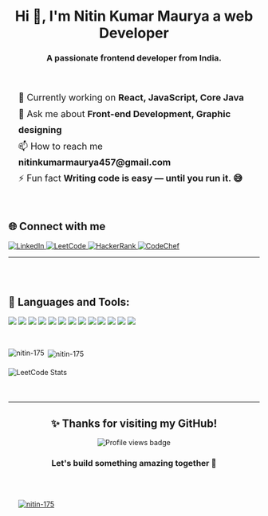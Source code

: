 <h1 align="center">Hi 👋, I'm Nitin Kumar Maurya a web Developer</h1>
<h3 align="center">A passionate frontend developer from India.</h3>



<div style="display: flex; justify-content: space-between; align-items: center; padding: 20px; gap: 40px; flex-wrap: nowrap;">

  <!-- Left Side: Developer Info -->
  <div style="flex: 1;">
    <ul style="list-style: none; padding: 0; font-size: 18px; line-height: 1.8;">
      <li>🔭 Currently working on <strong>React, JavaScript, Core Java</strong></li>
      <li>💬 Ask me about <strong>Front-end Development, Graphic designing</strong></li>
      <li>📫 How to reach me <strong>nitinkumarmaurya457@gmail.com</strong></li>
      <li>⚡ Fun fact <strong>Writing code is easy — until you run it. 😅</strong></li>
    </ul>
  </div>


</div>


## 🌐 Connect with me

<p align="left">
  <a href="https://linkedin.com/in/nitin-kumar-maurya" target="_blank">
    <img src="https://img.shields.io/badge/LinkedIn-%230077B5.svg?style=for-the-badge&logo=linkedin&logoColor=white" alt="LinkedIn"/>
  </a>
  <a href="https://www.leetcode.com/nitinkumarmaurya457" target="_blank">
    <img src="https://img.shields.io/badge/LeetCode-000000?style=for-the-badge&logo=leetcode&logoColor=white" alt="LeetCode"/>
  </a>
  <a href="https://www.hackerrank.com/nitinmaurya16788" target="_blank">
    <img src="https://img.shields.io/badge/HackerRank-2EC866?style=for-the-badge&logo=hackerrank&logoColor=white" alt="HackerRank"/>
  </a>
  <a href="https://www.codechef.com/users/nitin_53" target="_blank">
    <img src="https://img.shields.io/badge/CodeChef-5B4638?style=for-the-badge&logo=codechef&logoColor=white" alt="CodeChef"/>
  </a>
</p>







<hr>

<br><br>


## 🚀 Languages and Tools:

<p align="left">
  <!-- Priority Stack -->
  <img src="https://img.shields.io/badge/React-20232A?style=for-the-badge&logo=react&logoColor=61DAFB"/>
  <img src="https://img.shields.io/badge/TypeScript-3178C6?style=for-the-badge&logo=typescript&logoColor=white"/>
  <img src="https://img.shields.io/badge/Java-007396?style=for-the-badge&logo=java&logoColor=white"/>
  <img src="https://img.shields.io/badge/JavaScript-F7DF1E?style=for-the-badge&logo=javascript&logoColor=black"/>
  <img src="https://img.shields.io/badge/MySQL-4479A1?style=for-the-badge&logo=mysql&logoColor=white"/>

  <!-- Other Tools -->
  <img src="https://img.shields.io/badge/Babel-F9DC3E?style=for-the-badge&logo=babel&logoColor=black"/>
  <img src="https://img.shields.io/badge/Bootstrap-7952B3?style=for-the-badge&logo=bootstrap&logoColor=white"/>
  <img src="https://img.shields.io/badge/C-00599C?style=for-the-badge&logo=c&logoColor=white"/>
  <img src="https://img.shields.io/badge/CSS3-1572B6?style=for-the-badge&logo=css3&logoColor=white"/>
  <img src="https://img.shields.io/badge/Figma-F24E1E?style=for-the-badge&logo=figma&logoColor=white"/>
  <img src="https://img.shields.io/badge/Git-F05032?style=for-the-badge&logo=git&logoColor=white"/>
  <img src="https://img.shields.io/badge/HTML5-E34F26?style=for-the-badge&logo=html5&logoColor=white"/>
  <img src="https://img.shields.io/badge/Photoshop-31A8FF?style=for-the-badge&logo=adobephotoshop&logoColor=white"/>
</p>





<br>

<p><img align="left" src="https://github-readme-stats.vercel.app/api/top-langs?username=nitin-175&show_icons=true&locale=en&layout=compact" alt="nitin-175" /></p>

<p>&nbsp;<img align="center" src="https://github-readme-stats.vercel.app/api?username=nitin-175&show_icons=true&locale=en" alt="nitin-175" /></p>



<p align="left" style="margin: 20px 0;">
  <img src="https://leetcard.jacoblin.cool/nitinkumarmaurya457 ?theme=dark&font=Karma&ext=heatmap" alt="LeetCode Stats" />
</p>
<br>

<hr>

<!-- 💖 Beautiful Profile View Section -->
<h2 align="center">✨ Thanks for visiting my GitHub!</h2>

<p align="center">
  <img src="https://komarev.com/ghpvc/?username=nitin-175&label=🌟%20Profile%20Views&color=ff1493&style=for-the-badge" alt="Profile views badge" />
</p>

<h3 align="center">
  <strong>Let's build something amazing together 🚀</strong>
</h3>

<br><br>
<!-- GitHub Trophy Section -->
<p style="margin-left: 20px;">
  <a href="https://github.com/ryo-ma/github-profile-trophy">
    <img src="https://github-profile-trophy.vercel.app/?username=nitin-175" alt="nitin-175" />
  </a>
</p>
